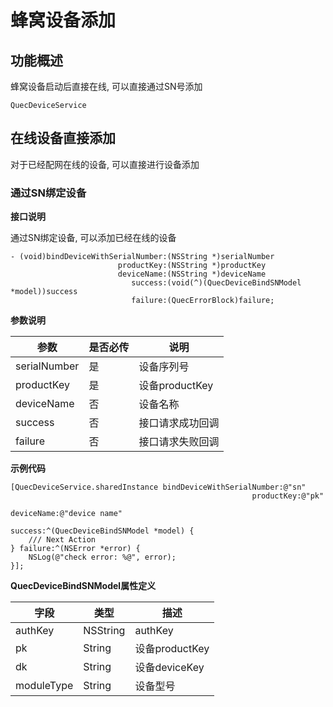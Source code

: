 # 蜂窝设备添加

## 功能概述

蜂窝设备启动后直接在线, 可以直接通过SN号添加

```objc
QuecDeviceService
```

## 在线设备直接添加

对于已经配网在线的设备, 可以直接进行设备添加

### 通过SN绑定设备

**接口说明**

通过SN绑定设备, 可以添加已经在线的设备

```objc
- (void)bindDeviceWithSerialNumber:(NSString *)serialNumber
                        productKey:(NSString *)productKey
                        deviceName:(NSString *)deviceName
                           success:(void(^)(QuecDeviceBindSNModel *model))success
                           failure:(QuecErrorBlock)failure;
```

**参数说明**

| 参数           | 是否必传 | 说明           |
|--------------|------|--------------|
| serialNumber | 是    | 设备序列号        |
| productKey   | 是    | 设备productKey |
| deviceName   | 否    | 设备名称         |
| success |	否|接口请求成功回调	| 
| failure |	否|接口请求失败回调	|

**示例代码**

```objc
[QuecDeviceService.sharedInstance bindDeviceWithSerialNumber:@"sn"
                                                      productKey:@"pk"
                                                      deviceName:@"device name"
                                                         success:^(QuecDeviceBindSNModel *model) {
    /// Next Action
} failure:^(NSError *error) {
    NSLog(@"check error: %@", error);
}];
```

**QuecDeviceBindSNModel属性定义**

| 字段                  | 类型        | 描述   |
|---------------------|-----------|------------------------|
| authKey                  | NSString    |  authKey   |
| pk          | String    | 设备productKey   |
| dk           | String    | 设备deviceKey        |
| moduleType           | String    | 设备型号        |
